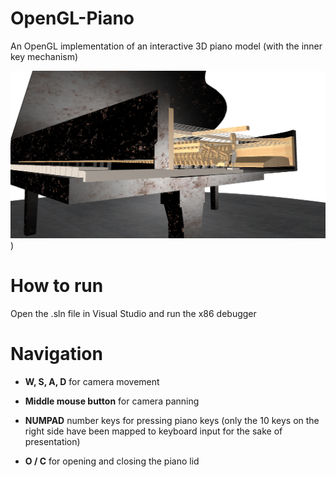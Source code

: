 # OpenGL-Piano
 An OpenGL implementation of an interactive 3D piano model (with the inner key mechanism)

 ![screenshot of the piano model implemented in OpenGL](https://github.com/juliabiel25/OpenGL-Piano/blob/main/piano.png?raw=true))

# How to run

Open the .sln file in Visual Studio and run the x86 debugger

# Navigation

- **W, S, A, D** for camera movement

- **Middle mouse button** for camera panning

- **NUMPAD** number keys for pressing piano keys (only the 10 keys on the right side have been mapped to keyboard input for the sake of presentation)

- **O / C** for opening and closing the piano lid




